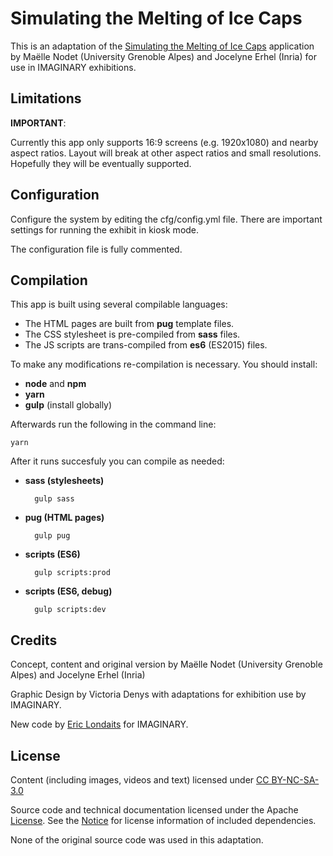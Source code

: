 # Simulating the Melting of Ice Caps

This is an adaptation of the [Simulating the Melting of Ice Caps](https://imaginary.org/program/simulating-the-melting-of-ice-caps) 
application by Maëlle Nodet (University Grenoble Alpes) and Jocelyne Erhel (Inria) for use in IMAGINARY exhibitions.

## Limitations

**IMPORTANT**:

Currently this app only supports 16:9 screens (e.g. 1920x1080) and nearby aspect ratios. Layout will break at
other aspect ratios and small resolutions. Hopefully they will be eventually supported. 

## Configuration

Configure the system by editing the cfg/config.yml file. There are important settings for running the exhibit 
in kiosk mode.

The configuration file is fully commented.

## Compilation

This app is built using several compilable languages:

- The HTML pages are built from **pug** template files.
- The CSS stylesheet is pre-compiled from **sass** files.
- The JS scripts are trans-compiled from **es6** (ES2015) files. 

To make any modifications re-compilation is necessary. You should install:

- **node** and **npm**
- **yarn**
- **gulp** (install globally)

Afterwards run the following in the command line:

```
yarn
```

After it runs succesfuly you can compile as needed:

- **sass (stylesheets)**
  ```
    gulp sass
  ```
  
- **pug (HTML pages)**
  ```
    gulp pug
  ```

- **scripts (ES6)**
  ```
    gulp scripts:prod
  ```
  
- **scripts (ES6, debug)**
  ```
    gulp scripts:dev
  ```

## Credits

Concept, content and original version by Maëlle Nodet (University Grenoble Alpes) and Jocelyne Erhel (Inria)

Graphic Design by Victoria Denys with adaptations for exhibition use by IMAGINARY.

New code by [Eric Londaits](eric.londaits@imaginary.org) for IMAGINARY.

## License

Content (including images, videos and text) licensed under [CC BY-NC-SA-3.0](http://creativecommons.org/licenses/by-nc-sa/3.0/)   

Source code and technical documentation licensed under the Apache [License](LICENSE.md).
See the [Notice](NOTICE.md) for license information of included 
dependencies.

None of the original source code was used in this adaptation.

